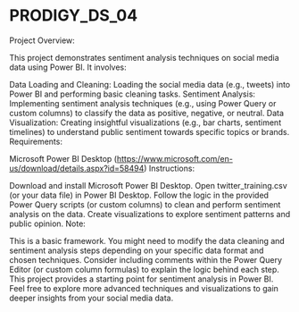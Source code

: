 # PRODIGY_DS_04
Project Overview:

This project demonstrates sentiment analysis techniques on social media data using Power BI. It involves:

Data Loading and Cleaning: Loading the social media data (e.g., tweets) into Power BI and performing basic cleaning tasks.
Sentiment Analysis: Implementing sentiment analysis techniques (e.g., using Power Query or custom columns) to classify the data as positive, negative, or neutral.
Data Visualization: Creating insightful visualizations (e.g., bar charts, sentiment timelines) to understand public sentiment towards specific topics or brands.
Requirements:

Microsoft Power BI Desktop (https://www.microsoft.com/en-us/download/details.aspx?id=58494)
Instructions:

Download and install Microsoft Power BI Desktop.
Open twitter_training.csv (or your data file) in Power BI Desktop.
Follow the logic in the provided Power Query scripts (or custom columns) to clean and perform sentiment analysis on the data.
Create visualizations to explore sentiment patterns and public opinion.
Note:

This is a basic framework. You might need to modify the data cleaning and sentiment analysis steps depending on your specific data format and chosen techniques.
Consider including comments within the Power Query Editor (or custom column formulas) to explain the logic behind each step.
This project provides a starting point for sentiment analysis in Power BI. Feel free to explore more advanced techniques and visualizations to gain deeper insights from your social media data.
